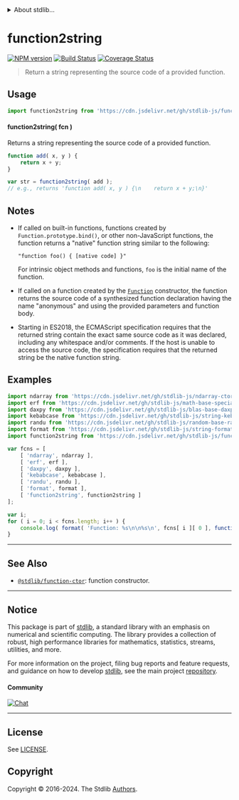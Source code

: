 <!--

@license Apache-2.0

Copyright (c) 2022 The Stdlib Authors.

Licensed under the Apache License, Version 2.0 (the "License");
you may not use this file except in compliance with the License.
You may obtain a copy of the License at

   http://www.apache.org/licenses/LICENSE-2.0

Unless required by applicable law or agreed to in writing, software
distributed under the License is distributed on an "AS IS" BASIS,
WITHOUT WARRANTIES OR CONDITIONS OF ANY KIND, either express or implied.
See the License for the specific language governing permissions and
limitations under the License.

-->


<details>
  <summary>
    About stdlib...
  </summary>
  <p>We believe in a future in which the web is a preferred environment for numerical computation. To help realize this future, we've built stdlib. stdlib is a standard library, with an emphasis on numerical and scientific computation, written in JavaScript (and C) for execution in browsers and in Node.js.</p>
  <p>The library is fully decomposable, being architected in such a way that you can swap out and mix and match APIs and functionality to cater to your exact preferences and use cases.</p>
  <p>When you use stdlib, you can be absolutely certain that you are using the most thorough, rigorous, well-written, studied, documented, tested, measured, and high-quality code out there.</p>
  <p>To join us in bringing numerical computing to the web, get started by checking us out on <a href="https://github.com/stdlib-js/stdlib">GitHub</a>, and please consider <a href="https://opencollective.com/stdlib">financially supporting stdlib</a>. We greatly appreciate your continued support!</p>
</details>

# function2string

[![NPM version][npm-image]][npm-url] [![Build Status][test-image]][test-url] [![Coverage Status][coverage-image]][coverage-url] <!-- [![dependencies][dependencies-image]][dependencies-url] -->

> Return a string representing the source code of a provided function.

<!-- Section to include introductory text. Make sure to keep an empty line after the intro `section` element and another before the `/section` close. -->

<section class="intro">

</section>

<!-- /.intro -->

<!-- Package usage documentation. -->



<section class="usage">

## Usage

```javascript
import function2string from 'https://cdn.jsdelivr.net/gh/stdlib-js/function-to-string@deno/mod.js';
```

#### function2string( fcn )

Returns a string representing the source code of a provided function.

```javascript
function add( x, y ) {
    return x + y;
}

var str = function2string( add );
// e.g., returns 'function add( x, y ) {\n    return x + y;\n}'
```

</section>

<!-- /.usage -->

<!-- Package usage notes. Make sure to keep an empty line after the `section` element and another before the `/section` close. -->

<section class="notes">

## Notes

-   If called on built-in functions, functions created by `Function.prototype.bind()`, or other non-JavaScript functions, the function returns a "native" function string similar to the following:

    ```text
    "function foo() { [native code] }"
    ```

    For intrinsic object methods and functions, `foo` is the initial name of the function.

-   If called on a function created by the [`Function`][@stdlib/function/ctor] constructor, the function returns the source code of a synthesized function declaration having the name "anonymous" and using the provided parameters and function body.

-   Starting in ES2018, the ECMAScript specification requires that the returned string contain the exact same source code as it was declared, including any whitespace and/or comments. If the host is unable to access the source code, the specification requires that the returned string be the native function string.  

</section>

<!-- /.notes -->

<!-- Package usage examples. -->

<section class="examples">

## Examples

<!-- eslint no-undef: "error" -->

```javascript
import ndarray from 'https://cdn.jsdelivr.net/gh/stdlib-js/ndarray-ctor@deno/mod.js';
import erf from 'https://cdn.jsdelivr.net/gh/stdlib-js/math-base-special-erf@deno/mod.js';
import daxpy from 'https://cdn.jsdelivr.net/gh/stdlib-js/blas-base-daxpy@deno/mod.js';
import kebabcase from 'https://cdn.jsdelivr.net/gh/stdlib-js/string-kebabcase@deno/mod.js';
import randu from 'https://cdn.jsdelivr.net/gh/stdlib-js/random-base-randu@deno/mod.js';
import format from 'https://cdn.jsdelivr.net/gh/stdlib-js/string-format@deno/mod.js';
import function2string from 'https://cdn.jsdelivr.net/gh/stdlib-js/function-to-string@deno/mod.js';

var fcns = [
    [ 'ndarray', ndarray ],
    [ 'erf', erf ],
    [ 'daxpy', daxpy ],
    [ 'kebabcase', kebabcase ],
    [ 'randu', randu ],
    [ 'format', format ],
    [ 'function2string', function2string ]
];

var i;
for ( i = 0; i < fcns.length; i++ ) {
    console.log( format( 'Function: %s\n\n%s\n', fcns[ i ][ 0 ], function2string( fcns[ i ][ 1 ] ) ) );
}
```

</section>

<!-- /.examples -->

<!-- Section to include cited references. If references are included, add a horizontal rule *before* the section. Make sure to keep an empty line after the `section` element and another before the `/section` close. -->

<section class="references">

</section>

<!-- /.references -->

<!-- Section for related `stdlib` packages. Do not manually edit this section, as it is automatically populated. -->

<section class="related">

* * *

## See Also

-   <span class="package-name">[`@stdlib/function-ctor`][@stdlib/function/ctor]</span><span class="delimiter">: </span><span class="description">function constructor.</span>

</section>

<!-- /.related -->

<!-- Section for all links. Make sure to keep an empty line after the `section` element and another before the `/section` close. -->


<section class="main-repo" >

* * *

## Notice

This package is part of [stdlib][stdlib], a standard library with an emphasis on numerical and scientific computing. The library provides a collection of robust, high performance libraries for mathematics, statistics, streams, utilities, and more.

For more information on the project, filing bug reports and feature requests, and guidance on how to develop [stdlib][stdlib], see the main project [repository][stdlib].

#### Community

[![Chat][chat-image]][chat-url]

---

## License

See [LICENSE][stdlib-license].


## Copyright

Copyright &copy; 2016-2024. The Stdlib [Authors][stdlib-authors].

</section>

<!-- /.stdlib -->

<!-- Section for all links. Make sure to keep an empty line after the `section` element and another before the `/section` close. -->

<section class="links">

[npm-image]: http://img.shields.io/npm/v/@stdlib/function-to-string.svg
[npm-url]: https://npmjs.org/package/@stdlib/function-to-string

[test-image]: https://github.com/stdlib-js/function-to-string/actions/workflows/test.yml/badge.svg?branch=main
[test-url]: https://github.com/stdlib-js/function-to-string/actions/workflows/test.yml?query=branch:main

[coverage-image]: https://img.shields.io/codecov/c/github/stdlib-js/function-to-string/main.svg
[coverage-url]: https://codecov.io/github/stdlib-js/function-to-string?branch=main

<!--

[dependencies-image]: https://img.shields.io/david/stdlib-js/function-to-string.svg
[dependencies-url]: https://david-dm.org/stdlib-js/function-to-string/main

-->

[chat-image]: https://img.shields.io/gitter/room/stdlib-js/stdlib.svg
[chat-url]: https://app.gitter.im/#/room/#stdlib-js_stdlib:gitter.im

[stdlib]: https://github.com/stdlib-js/stdlib

[stdlib-authors]: https://github.com/stdlib-js/stdlib/graphs/contributors

[umd]: https://github.com/umdjs/umd
[es-module]: https://developer.mozilla.org/en-US/docs/Web/JavaScript/Guide/Modules

[deno-url]: https://github.com/stdlib-js/function-to-string/tree/deno
[umd-url]: https://github.com/stdlib-js/function-to-string/tree/umd
[esm-url]: https://github.com/stdlib-js/function-to-string/tree/esm
[branches-url]: https://github.com/stdlib-js/function-to-string/blob/main/branches.md

[stdlib-license]: https://raw.githubusercontent.com/stdlib-js/function-to-string/main/LICENSE

[@stdlib/function/ctor]: https://github.com/stdlib-js/function-ctor/tree/deno

<!-- <related-links> -->



<!-- </related-links> -->

</section>

<!-- /.links -->
